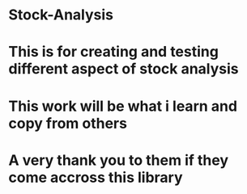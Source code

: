 # Stock-Analysis
# This is for creating and testing different aspect of stock analysis
# This work will be what i learn and copy from others
# A very thank you to them if they come accross this library
